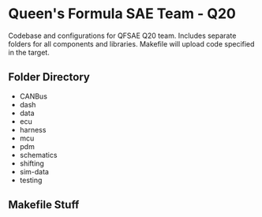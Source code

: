 # Queen's Formula SAE Team - Q20

Codebase and configurations for QFSAE Q20 team. Includes separate folders for all components and libraries. Makefile will upload code specified in the target. 

## Folder Directory

- CANBus
- dash
- data
- ecu
- harness
- mcu
- pdm
- schematics
- shifting
- sim-data
- testing

## Makefile Stuff
